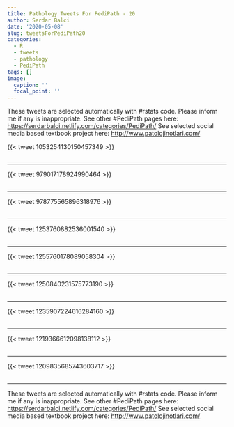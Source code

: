 ```yaml
---
title: Pathology Tweets For PediPath - 20
author: Serdar Balci
date: '2020-05-08'
slug: tweetsForPediPath20
categories:
  - R
  - tweets
  - pathology
  - PediPath
tags: []
image:
  caption: ''
  focal_point: ''
---
```



These tweets are selected automatically with #rstats code. Please inform me if any is inappropriate.
See other #PediPath pages here: https://serdarbalci.netlify.com/categories/PediPath/ 
See selected social media based textbook project here: http://www.patolojinotlari.com/

{{< tweet 1053254130150457349 >}}
<br>
<br>
<hr>
{{< tweet 979017178924990464 >}}
<br>
<br>
<hr>
{{< tweet 978775565896318976 >}}
<br>
<br>
<hr>
{{< tweet 1253760882536001540 >}}
<br>
<br>
<hr>
{{< tweet 1255760178089058304 >}}
<br>
<br>
<hr>
{{< tweet 1250840231575773190 >}}
<br>
<br>
<hr>
{{< tweet 1235907224616284160 >}}
<br>
<br>
<hr>
{{< tweet 1219366612098138112 >}}
<br>
<br>
<hr>
{{< tweet 1209835685743603717 >}}
<br>
<br>
<hr>


These tweets are selected automatically with #rstats code. Please inform me if any is inappropriate.
See other #PediPath pages here: https://serdarbalci.netlify.com/categories/PediPath/ 
See selected social media based textbook project here: http://www.patolojinotlari.com/
